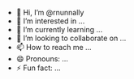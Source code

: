 - 👋 Hi, I’m @rnunnally
- 👀 I’m interested in ...
- 🌱 I’m currently learning ...
- 💞️ I’m looking to collaborate on ...
- 📫 How to reach me ...
- 😄 Pronouns: ...
- ⚡ Fun fact: ...

<!---
rnunnally/rnunnally is a ✨ special ✨ repository because its `README.md` (this file) appears on your GitHub profile.
You can click the Preview link to take a look at your changes.
--->
